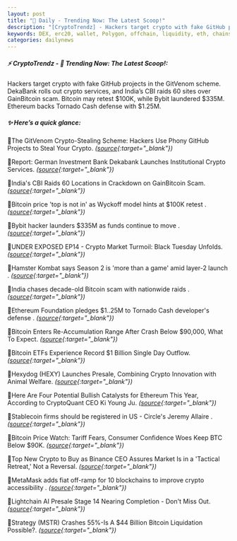 ```yaml
---
layout: post
title: "🌇 Daily - Trending Now: The Latest Scoop!"
description: "[CryptoTrendz] - Hackers target crypto with fake GitHub projects in the GitVenom scheme. DekaBank rolls out crypto services, and India’s CBI raids 60 sites over GainBitcoin scam. Bitcoin may retest $100K, while Bybit laundered $335M. Ethereum backs Tornado Cash defense with $1.25M."
keywords: DEX, erc20, wallet, Polygon, offchain, liquidity, eth, chains, NFT, web3, airdrop
categories: dailynews
---
```


##### ⚡ CryptoTrendz - 📌 *Trending Now: The Latest Scoop!:*

Hackers target crypto with fake GitHub projects in the GitVenom scheme. DekaBank rolls out crypto services, and India’s CBI raids 60 sites over GainBitcoin scam. Bitcoin may retest $100K, while Bybit laundered $335M. Ethereum backs Tornado Cash defense with $1.25M.

##### ✨ *Here’s a quick glance:*


🔹The GitVenom Crypto-Stealing Scheme: Hackers Use Phony GitHub Projects to Steal Your Crypto. *([source](https://s.avyag.com/bz02){:target="_blank"})*

🔹Report: German Investment Bank Dekabank Launches Institutional Crypto Services. *([source](https://s.avyag.com/2jkx){:target="_blank"})*

🔹India's CBI Raids 60 Locations in Crackdown on GainBitcoin Scam. *([source](https://s.avyag.com/t9mk){:target="_blank"})*

🔹Bitcoin price 'top is not in' as Wyckoff model hints at $100K retest . *([source](https://s.avyag.com/f5nz){:target="_blank"})*

🔹Bybit hacker launders $335M as funds continue to move . *([source](https://s.avyag.com/cnpv){:target="_blank"})*

🔹UNDER EXPOSED EP14 - Crypto Market Turmoil: Black Tuesday Unfolds. *([source](https://s.avyag.com/564s){:target="_blank"})*

🔹Hamster Kombat says Season 2 is 'more than a game' amid layer-2 launch . *([source](https://s.avyag.com/mjn1){:target="_blank"})*

🔹India chases decade-old Bitcoin scam with nationwide raids . *([source](https://s.avyag.com/h600){:target="_blank"})*

🔹Ethereum Foundation pledges $1..25M to Tornado Cash developer's defense . *([source](https://s.avyag.com/85kl){:target="_blank"})*

🔹Bitcoin Enters Re-Accumulation Range After Crash Below $90,000, What To Expect. *([source](https://s.avyag.com/bm3z){:target="_blank"})*

🔹Bitcoin ETFs Experience Record $1 Billion Single Day Outflow. *([source](https://s.avyag.com/o8el){:target="_blank"})*

🔹Hexydog (HEXY) Launches Presale, Combining Crypto Innovation with Animal Welfare. *([source](https://s.avyag.com/uso5){:target="_blank"})*

🔹Here Are Four Potential Bullish Catalysts for Ethereum This Year, According to CryptoQuant CEO Ki Young Ju. *([source](https://s.avyag.com/pr27){:target="_blank"})*

🔹Stablecoin firms should be registered in US - Circle's Jeremy Allaire . *([source](https://s.avyag.com/6sdd){:target="_blank"})*

🔹Bitcoin Price Watch: Tariff Fears, Consumer Confidence Woes Keep BTC Below $90K. *([source](https://s.avyag.com/p5j3){:target="_blank"})*

🔹Top New Crypto to Buy as Binance CEO Assures Market Is in a 'Tactical Retreat,' Not a Reversal. *([source](https://s.avyag.com/mh9t){:target="_blank"})*

🔹MetaMask adds fiat off-ramp for 10 blockchains to improve crypto accessibility . *([source](https://s.avyag.com/7k81){:target="_blank"})*

🔹Lightchain AI Presale Stage 14 Nearing Completion - Don't Miss Out. *([source](https://s.avyag.com/bfrp){:target="_blank"})*

🔹Strategy (MSTR) Crashes 55%-Is A $44 Billion Bitcoin Liquidation Possible?. *([source](https://s.avyag.com/vgnp){:target="_blank"})*
